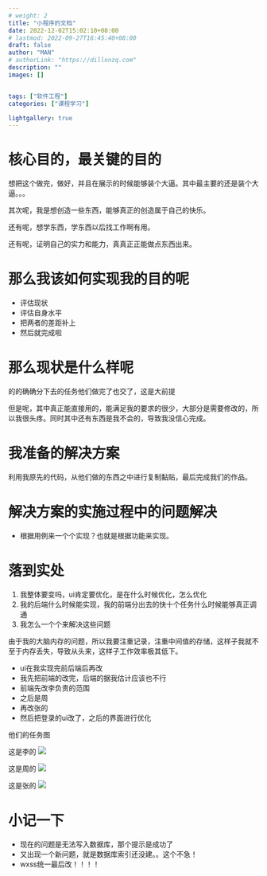 ```yaml
---
# weight: 2
title: "小程序的文档"
date: 2022-12-02T15:02:10+08:00
# lastmod: 2022-09-27T16:45:40+08:00
draft: false
author: "MAN"
# authorLink: "https://dillonzq.com"
description: ""
images: []


tags: ["软件工程"]
categories: ["课程学习"]

lightgallery: true
---
```


# 核心目的，最关键的目的
想把这个做完，做好，并且在展示的时候能够装个大逼。其中最主要的还是装个大逼。。。

其次呢，我是想创造一些东西，能够真正的创造属于自己的快乐。

还有呢，想学东西，学东西以后找工作啊有用。

还有呢，证明自己的实力和能力，真真正正能做点东西出来。

# 那么我该如何实现我的目的呢
- 评估现状
- 评估自身水平
- 把两者的差距补上
- 然后就完成啦

# 那么现状是什么样呢
的的确确分下去的任务他们做完了也交了，这是大前提

但是呢，其中真正能直接用的，能满足我的要求的很少，大部分是需要修改的，所以我很头疼。同时其中还有东西是我不会的，导致我没信心完成。

# 我准备的解决方案
利用我原先的代码，从他们做的东西之中进行复制黏贴，最后完成我们的作品。

# 解决方案的实施过程中的问题解决
- 根据用例来一个个实现？也就是根据功能来实现。
  

# 落到实处
1. 我整体要变吗，ui肯定要优化，是在什么时候优化，怎么优化
2. 我的后端什么时候能实现，我的前端分出去的快十个任务什么时候能够真正调通
3. 我怎么一个个来解决这些问题

由于我的大脑内存的问题，所以我要注重记录，注重中间值的存储，这样子我就不至于内存丢失，导致从头来，这样子工作效率极其低下。

- ui在我实现完前后端后再改
- 我先把前端的改完，后端的据我估计应该也不行
- 前端先改李负责的范围
- 之后是周
- 再改张的
- 然后把登录的ui改了，之后的界面进行优化

他们的任务图


这是李的
![](li.jpg)


这是周的
![](zhou.jpg)


这是张的
![](zhang.jpg)




# 小记一下
- 现在的问题是无法写入数据库，那个提示是成功了
- 又出现一个新问题，就是数据库索引还没建。。这个不急！
- wxss统一最后改！！！！